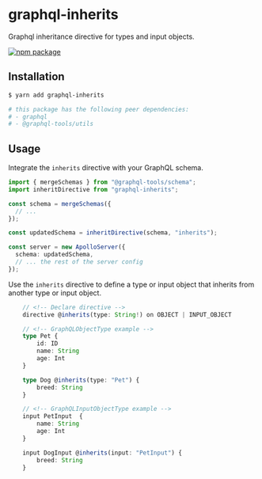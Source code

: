 # graphql-inherits

Graphql inheritance directive for types and input objects.

[![npm package](https://img.shields.io/badge/npm-package-3FB950.svg)](https://www.npmjs.com/package/graphql-inherits)

## Installation

```bash
$ yarn add graphql-inherits

# this package has the following peer dependencies:
# - graphql
# - @graphql-tools/utils
```

## Usage

Integrate the `inherits` directive with your GraphQL schema.

```ts
import { mergeSchemas } from "@graphql-tools/schema";
import inheritDirective from "graphql-inherits";

const schema = mergeSchemas({
  // ...
});

const updatedSchema = inheritDirective(schema, "inherits");

const server = new ApolloServer({
  schema: updatedSchema,
  // ... the rest of the server config
});
```

Use the `inherits` directive to define a type or input object that inherits from another type or input object.

```ts
    // <!-- Declare directive -->
    directive @inherits(type: String!) on OBJECT | INPUT_OBJECT

    // <!-- GraphQLObjectType example -->
    type Pet {
        id: ID
        name: String
        age: Int
    }

    type Dog @inherits(type: "Pet") {
        breed: String
    }

    // <!-- GraphQLInputObjectType example -->
    input PetInput  {
        name: String
        age: Int
    }

    input DogInput @inherits(input: "PetInput") {
        breed: String
    }
```
